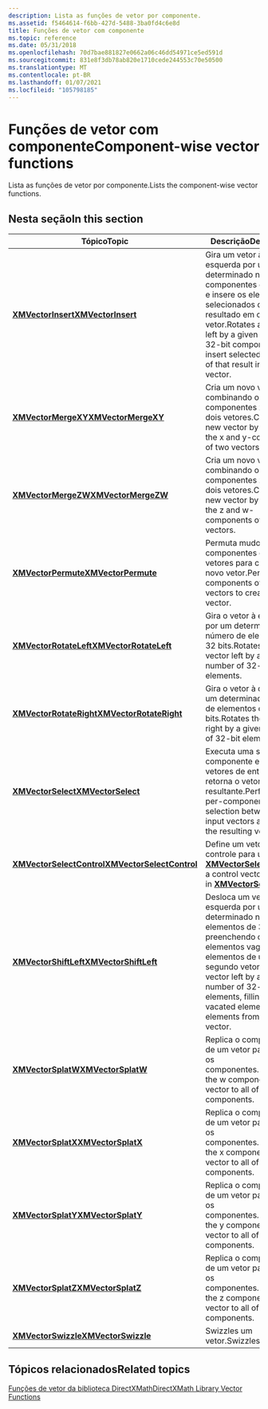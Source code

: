 ```yaml
---
description: Lista as funções de vetor por componente.
ms.assetid: f5464614-f6bb-427d-5488-3ba0fd4c6e8d
title: Funções de vetor com componente
ms.topic: reference
ms.date: 05/31/2018
ms.openlocfilehash: 70d7bae881827e0662a06c46dd54971ce5ed591d
ms.sourcegitcommit: 831e8f3db78ab820e1710cede244553c70e50500
ms.translationtype: MT
ms.contentlocale: pt-BR
ms.lasthandoff: 01/07/2021
ms.locfileid: "105798185"
---
```

# <a name="component-wise-vector-functions"></a><span data-ttu-id="ccffe-103">Funções de vetor com componente</span><span class="sxs-lookup"><span data-stu-id="ccffe-103">Component-wise vector functions</span></span>

<span data-ttu-id="ccffe-104">Lista as funções de vetor por componente.</span><span class="sxs-lookup"><span data-stu-id="ccffe-104">Lists the component-wise vector functions.</span></span>

## <a name="in-this-section"></a><span data-ttu-id="ccffe-105">Nesta seção</span><span class="sxs-lookup"><span data-stu-id="ccffe-105">In this section</span></span>



| <span data-ttu-id="ccffe-106">Tópico</span><span class="sxs-lookup"><span data-stu-id="ccffe-106">Topic</span></span>                                                             | <span data-ttu-id="ccffe-107">Descrição</span><span class="sxs-lookup"><span data-stu-id="ccffe-107">Description</span></span>                                                                                                                              |
|-------------------------------------------------------------------|------------------------------------------------------------------------------------------------------------------------------------------|
| [<span data-ttu-id="ccffe-108">**XMVectorInsert**</span><span class="sxs-lookup"><span data-stu-id="ccffe-108">**XMVectorInsert**</span></span>](/windows/win32/api/directxmath/nf-directxmath-xmvectorinsert)<br/>               | <span data-ttu-id="ccffe-109">Gira um vetor à esquerda por um determinado número de componentes de 32 bits e insere os elementos selecionados desse resultado em outro vetor.</span><span class="sxs-lookup"><span data-stu-id="ccffe-109">Rotates a vector left by a given number of 32-bit components and insert selected elements of that result into another vector.</span></span><br/> |
| [<span data-ttu-id="ccffe-110">**XMVectorMergeXY**</span><span class="sxs-lookup"><span data-stu-id="ccffe-110">**XMVectorMergeXY**</span></span>](/windows/win32/api/directxmath/nf-directxmath-xmvectormergexy)<br/>             | <span data-ttu-id="ccffe-111">Cria um novo vetor combinando os componentes x e y de dois vetores.</span><span class="sxs-lookup"><span data-stu-id="ccffe-111">Creates a new vector by combining the x and y-components of two vectors.</span></span><br/>                                                      |
| [<span data-ttu-id="ccffe-112">**XMVectorMergeZW**</span><span class="sxs-lookup"><span data-stu-id="ccffe-112">**XMVectorMergeZW**</span></span>](/windows/win32/api/directxmath/nf-directxmath-xmvectormergezw)<br/>             | <span data-ttu-id="ccffe-113">Cria um novo vetor combinando os componentes z e w de dois vetores.</span><span class="sxs-lookup"><span data-stu-id="ccffe-113">Creates a new vector by combining the z and w-components of two vectors.</span></span><br/>                                                      |
| [<span data-ttu-id="ccffe-114">**XMVectorPermute**</span><span class="sxs-lookup"><span data-stu-id="ccffe-114">**XMVectorPermute**</span></span>](/windows/win32/api/directxmath/nf-directxmath-xmvectorpermute)<br/>             | <span data-ttu-id="ccffe-115">Permuta mudo dos componentes de dois vetores para criar um novo vetor.</span><span class="sxs-lookup"><span data-stu-id="ccffe-115">Permutes the components of two vectors to create a new vector.</span></span><br/>                                                                |
| [<span data-ttu-id="ccffe-116">**XMVectorRotateLeft**</span><span class="sxs-lookup"><span data-stu-id="ccffe-116">**XMVectorRotateLeft**</span></span>](/windows/win32/api/directxmath/nf-directxmath-xmvectorrotateleft)<br/>       | <span data-ttu-id="ccffe-117">Gira o vetor à esquerda por um determinado número de elementos de 32 bits.</span><span class="sxs-lookup"><span data-stu-id="ccffe-117">Rotates the vector left by a given number of 32-bit elements.</span></span><br/>                                                                 |
| [<span data-ttu-id="ccffe-118">**XMVectorRotateRight**</span><span class="sxs-lookup"><span data-stu-id="ccffe-118">**XMVectorRotateRight**</span></span>](/windows/win32/api/directxmath/nf-directxmath-xmvectorrotateright)<br/>     | <span data-ttu-id="ccffe-119">Gira o vetor à direita por um determinado número de elementos de 32 bits.</span><span class="sxs-lookup"><span data-stu-id="ccffe-119">Rotates the vector right by a given number of 32-bit elements.</span></span><br/>                                                                |
| [<span data-ttu-id="ccffe-120">**XMVectorSelect**</span><span class="sxs-lookup"><span data-stu-id="ccffe-120">**XMVectorSelect**</span></span>](/windows/win32/api/directxmath/nf-directxmath-xmvectorselect)<br/>               | <span data-ttu-id="ccffe-121">Executa uma seleção por componente entre dois vetores de entrada e retorna o vetor resultante.</span><span class="sxs-lookup"><span data-stu-id="ccffe-121">Performs a per-component selection between two input vectors and returns the resulting vector.</span></span><br/>                                |
| [<span data-ttu-id="ccffe-122">**XMVectorSelectControl**</span><span class="sxs-lookup"><span data-stu-id="ccffe-122">**XMVectorSelectControl**</span></span>](/windows/win32/api/directxmath/nf-directxmath-xmvectorselectcontrol)<br/> | <span data-ttu-id="ccffe-123">Define um vetor de controle para uso em [**XMVectorSelect**](/windows/win32/api/directxmath/nf-directxmath-xmvectorselect).</span><span class="sxs-lookup"><span data-stu-id="ccffe-123">Defines a control vector for use in [**XMVectorSelect**](/windows/win32/api/directxmath/nf-directxmath-xmvectorselect).</span></span><br/>                                                 |
| [<span data-ttu-id="ccffe-124">**XMVectorShiftLeft**</span><span class="sxs-lookup"><span data-stu-id="ccffe-124">**XMVectorShiftLeft**</span></span>](/windows/win32/api/directxmath/nf-directxmath-xmvectorshiftleft)<br/>         | <span data-ttu-id="ccffe-125">Desloca um vetor à esquerda por um determinado número de elementos de 32 bits, preenchendo os elementos vagados com elementos de um segundo vetor.</span><span class="sxs-lookup"><span data-stu-id="ccffe-125">Shifts a vector left by a given number of 32-bit elements, filling the vacated elements with elements from a second vector.</span></span><br/>   |
| [<span data-ttu-id="ccffe-126">**XMVectorSplatW**</span><span class="sxs-lookup"><span data-stu-id="ccffe-126">**XMVectorSplatW**</span></span>](/windows/win32/api/directxmath/nf-directxmath-xmvectorsplatw)<br/>               | <span data-ttu-id="ccffe-127">Replica o componente w de um vetor para todos os componentes.</span><span class="sxs-lookup"><span data-stu-id="ccffe-127">Replicates the w component of a vector to all of the components.</span></span><br/>                                                              |
| [<span data-ttu-id="ccffe-128">**XMVectorSplatX**</span><span class="sxs-lookup"><span data-stu-id="ccffe-128">**XMVectorSplatX**</span></span>](/windows/win32/api/directxmath/nf-directxmath-xmvectorsplatx)<br/>               | <span data-ttu-id="ccffe-129">Replica o componente x de um vetor para todos os componentes.</span><span class="sxs-lookup"><span data-stu-id="ccffe-129">Replicates the x component of a vector to all of the components.</span></span><br/>                                                              |
| [<span data-ttu-id="ccffe-130">**XMVectorSplatY**</span><span class="sxs-lookup"><span data-stu-id="ccffe-130">**XMVectorSplatY**</span></span>](/windows/win32/api/directxmath/nf-directxmath-xmvectorsplaty)<br/>               | <span data-ttu-id="ccffe-131">Replica o componente y de um vetor para todos os componentes.</span><span class="sxs-lookup"><span data-stu-id="ccffe-131">Replicates the y component of a vector to all of the components.</span></span><br/>                                                              |
| [<span data-ttu-id="ccffe-132">**XMVectorSplatZ**</span><span class="sxs-lookup"><span data-stu-id="ccffe-132">**XMVectorSplatZ**</span></span>](/windows/win32/api/directxmath/nf-directxmath-xmvectorsplatz)<br/>               | <span data-ttu-id="ccffe-133">Replica o componente z de um vetor para todos os componentes.</span><span class="sxs-lookup"><span data-stu-id="ccffe-133">Replicates the z component of a vector to all of the components.</span></span><br/>                                                              |
| [<span data-ttu-id="ccffe-134">**XMVectorSwizzle**</span><span class="sxs-lookup"><span data-stu-id="ccffe-134">**XMVectorSwizzle**</span></span>](/windows/win32/api/directxmath/nf-directxmath-xmvectorswizzle)<br/>             | <span data-ttu-id="ccffe-135">Swizzles um vetor.</span><span class="sxs-lookup"><span data-stu-id="ccffe-135">Swizzles a vector.</span></span><br/>                                                                                                            |



 

## <a name="related-topics"></a><span data-ttu-id="ccffe-136">Tópicos relacionados</span><span class="sxs-lookup"><span data-stu-id="ccffe-136">Related topics</span></span>

<dl> <dt>

[<span data-ttu-id="ccffe-137">Funções de vetor da biblioteca DirectXMath</span><span class="sxs-lookup"><span data-stu-id="ccffe-137">DirectXMath Library Vector Functions</span></span>](ovw-xnamath-reference-functions-vector.md)
</dt> </dl>

 

 
